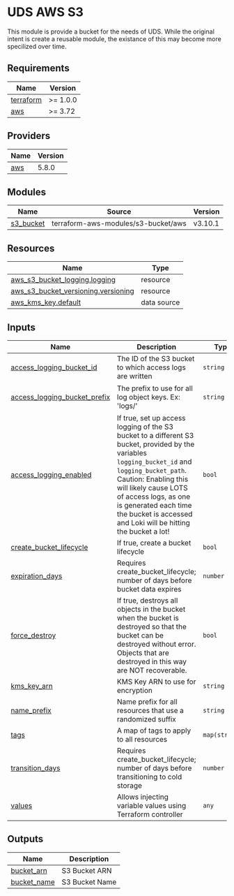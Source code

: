 # UDS AWS S3

This module is provide a bucket for the needs of UDS. While the original intent is create a reusable module, the existance of this may become more specilized over time.



<!-- BEGIN_TF_DOCS -->
## Requirements

| Name | Version |
|------|---------|
| <a name="requirement_terraform"></a> [terraform](#requirement\_terraform) | >= 1.0.0 |
| <a name="requirement_aws"></a> [aws](#requirement\_aws) | >= 3.72 |

## Providers

| Name | Version |
|------|---------|
| <a name="provider_aws"></a> [aws](#provider\_aws) | 5.8.0 |

## Modules

| Name | Source | Version |
|------|--------|---------|
| <a name="module_s3_bucket"></a> [s3\_bucket](#module\_s3\_bucket) | terraform-aws-modules/s3-bucket/aws | v3.10.1 |

## Resources

| Name | Type |
|------|------|
| [aws_s3_bucket_logging.logging](https://registry.terraform.io/providers/hashicorp/aws/latest/docs/resources/s3_bucket_logging) | resource |
| [aws_s3_bucket_versioning.versioning](https://registry.terraform.io/providers/hashicorp/aws/latest/docs/resources/s3_bucket_versioning) | resource |
| [aws_kms_key.default](https://registry.terraform.io/providers/hashicorp/aws/latest/docs/data-sources/kms_key) | data source |

## Inputs

| Name | Description | Type | Default | Required |
|------|-------------|------|---------|:--------:|
| <a name="input_access_logging_bucket_id"></a> [access\_logging\_bucket\_id](#input\_access\_logging\_bucket\_id) | The ID of the S3 bucket to which access logs are written | `string` | `null` | no |
| <a name="input_access_logging_bucket_prefix"></a> [access\_logging\_bucket\_prefix](#input\_access\_logging\_bucket\_prefix) | The prefix to use for all log object keys. Ex: 'logs/' | `string` | `"s3-bucket-access-logs/"` | no |
| <a name="input_access_logging_enabled"></a> [access\_logging\_enabled](#input\_access\_logging\_enabled) | If true, set up access logging of the S3 bucket to a different S3 bucket, provided by the variables `logging_bucket_id` and `logging_bucket_path`. Caution: Enabling this will likely cause LOTS of access logs, as one is generated each time the bucket is accessed and Loki will be hitting the bucket a lot! | `bool` | `false` | no |
| <a name="input_create_bucket_lifecycle"></a> [create\_bucket\_lifecycle](#input\_create\_bucket\_lifecycle) | If true, create a bucket lifecycle | `bool` | `false` | no |
| <a name="input_expiration_days"></a> [expiration\_days](#input\_expiration\_days) | Requires create\_bucket\_lifecycle; number of days before bucket data expires | `number` | `365` | no |
| <a name="input_force_destroy"></a> [force\_destroy](#input\_force\_destroy) | If true, destroys all objects in the bucket when the bucket is destroyed so that the bucket can be destroyed without error. Objects that are destroyed in this way are NOT recoverable. | `bool` | `false` | no |
| <a name="input_kms_key_arn"></a> [kms\_key\_arn](#input\_kms\_key\_arn) | KMS Key ARN to use for encryption | `string` | n/a | yes |
| <a name="input_name_prefix"></a> [name\_prefix](#input\_name\_prefix) | Name prefix for all resources that use a randomized suffix | `string` | n/a | yes |
| <a name="input_tags"></a> [tags](#input\_tags) | A map of tags to apply to all resources | `map(string)` | `{}` | no |
| <a name="input_transition_days"></a> [transition\_days](#input\_transition\_days) | Requires create\_bucket\_lifecycle; number of days before transitioning to cold storage | `number` | `30` | no |
| <a name="input_values"></a> [values](#input\_values) | Allows injecting variable values using Terraform controller | `any` | n/a | yes |

## Outputs

| Name | Description |
|------|-------------|
| <a name="output_bucket_arn"></a> [bucket\_arn](#output\_bucket\_arn) | S3 Bucket ARN |
| <a name="output_bucket_name"></a> [bucket\_name](#output\_bucket\_name) | S3 Bucket Name |